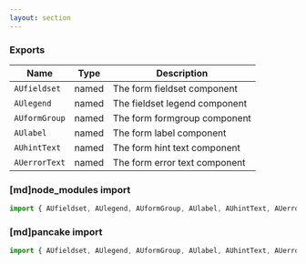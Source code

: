 ```yaml
---
layout: section
---
```


### Exports

| Name       | Type    | Description |
|------------|---------|----------------------------------------------------------------------------- |
| `AUfieldset`      | named | The form fieldset component |
| `AUlegend`      | named | The fieldset legend component |
| `AUformGroup`      | named | The form formgroup component |
| `AUlabel`      | named | The form label component |
| `AUhintText`      | named | The form hint text component |
| `AUerrorText`      | named | The form error text component |

### [md]node_modules import

```jsx
import { AUfieldset, AUlegend, AUformGroup, AUlabel, AUhintText, AUerrorText } from '@gold.au/form';
```

### [md]pancake import

```jsx
import { AUfieldset, AUlegend, AUformGroup, AUlabel, AUhintText, AUerrorText } from './form';
```
